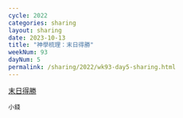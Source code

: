 ```yaml
---
cycle: 2022
categories: sharing
layout: sharing
date: 2023-10-13
title: "神學梳理：末日得勝"
weekNum: 93
dayNum: 5
permalink: /sharing/2022/wk93-day5-sharing.html
---
```


[末日得勝](https://eccseattle.github.io/media/sharing/2022/wk093/2023-10-13-bin.m4a)

`小錢`
